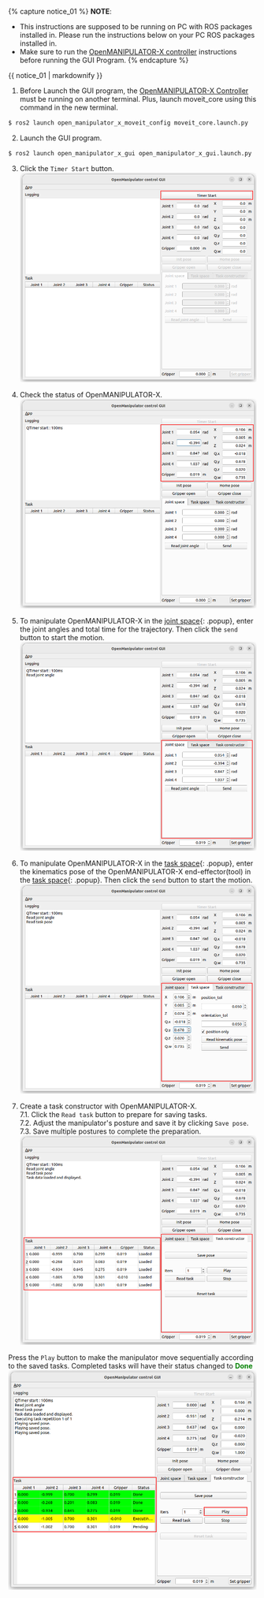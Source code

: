 {% capture notice_01 %}
**NOTE**:
- This instructions are supposed to be running on PC with ROS packages installed in. Please run the instructions below on your PC ROS packages installed in.
- Make sure to run the [OpenMANIPULATOR-X controller](/docs/en/platform/openmanipulator_x/ros_controller_package/#launch-controller) instructions before running the GUI Program.
{% endcapture %}
<div class="notice--info">{{ notice_01 | markdownify }}</div>

1. Before Launch the GUI program, the [OpenMANIPULATOR-X Controller](/docs/en/platform/openmanipulator_x/ros_controller_package/#launch-controller) must be running on another terminal. Plus, launch moveit_core using this command in the new terminal.
```bash
$ ros2 launch open_manipulator_x_moveit_config moveit_core.launch.py
```

2. Launch the GUI program.  
```bash
$ ros2 launch open_manipulator_x_gui open_manipulator_x_gui.launch.py
```

3. Click the `Timer Start` button.  
![](/assets/images/platform/openmanipulator_x/OpenManipulator_x_GUI2.png)  

4. Check the status of OpenMANIPULATOR-X.  
![](/assets/images/platform/openmanipulator_x/OpenManipulator_x_GUI3.png)  

5. To manipulate OpenMANIPULATOR-X in the [joint space]{: .popup}, enter the joint angles and total time for the trajectory. Then click the `send` button to start the motion.  
![](/assets/images/platform/openmanipulator_x/OpenManipulator_x_GUI4.png)  

6. To manipulate OpenMANIPULATOR-X in the [task space]{: .popup}, enter the kinematics pose of the OpenMANIPULATOR-X end-effector(tool) in the [task space]{: .popup}. Then click the `send` button to start the motion.  
![](/assets/images/platform/openmanipulator_x/OpenManipulator_x_GUI5.png)  

7. Create a task constructor with OpenMANIPULATOR-X.  
7.1. Click the `Read task` button to prepare for saving tasks.  
7.2. Adjust the manipulator's posture and save it by clicking `Save pose`.  
7.3. Save multiple postures to complete the preparation.   
![](/assets/images/platform/openmanipulator_x/OpenManipulator_x_GUI6.png)  

Press the `Play` button to make the manipulator move sequentially according to the saved tasks. Completed tasks will have their status changed to <span style="color: green; font-weight: bold;">Done</span>
![](/assets/images/platform/openmanipulator_x/OpenManipulator_x_GUI7.png)  


[task space]: /docs/en/popup/open_manipulator_coordinates/
[joint space]: /docs/en/popup/open_manipulator_coordinates/
